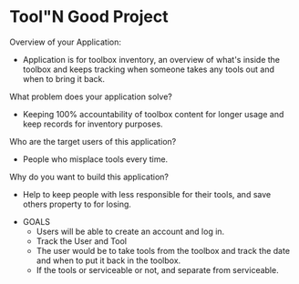 # Tool"N Good Project

 
Overview of your Application:
- Application is for toolbox inventory, an overview of what's inside the toolbox and keeps tracking when someone takes any tools out and when to bring it back.
 
What problem does your application solve?
- Keeping 100% accountability of toolbox content for longer usage and keep records for inventory purposes.
 
Who are the target users of this application?
- People who misplace tools every time. 
 
Why do you want to build this application?
- Help to keep people with less responsible for their tools, and save others property to for losing.
 
 * GOALS
   * Users will be able to create an account and log in.
   * Track the User and Tool 
    * The user would be to take tools from the toolbox and track the date and when to put it back in the toolbox.
    * If the tools or serviceable or not, and separate from serviceable.




